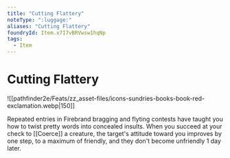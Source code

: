 ```yaml
---
title: "Cutting Flattery"
noteType: ":luggage:"
aliases: "Cutting Flattery"
foundryId: Item.x7I7vBRVwsw1hqNp
tags:
  - Item
---
```


# Cutting Flattery
![[pathfinder2e/Feats/zz_asset-files/icons-sundries-books-book-red-exclamation.webp|150]]

Repeated entries in Firebrand bragging and flyting contests have taught you how to twist pretty words into concealed insults. When you succeed at your check to [[Coerce]] a creature, the target's attitude toward you improves by one step, to a maximum of friendly, and they don't become unfriendly 1 day later.
